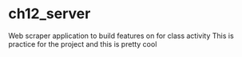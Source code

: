 # ch12_server
Web scraper application to build features on for class activity
This is practice for the project and this is pretty cool

